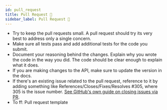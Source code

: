 ```yaml
---
id: pull_request
title: Pull Request 🎣
sidebar_label: Pull Request 🎣
---
```


- Try to keep the pull requests small. A pull request should try its very best to address only a single concern.
- Make sure all tests pass and add additional tests for the code you submit.
- Document your reasoning behind the changes. Explain why you wrote the code in the way you did. The code should be clear enough to explain what it does.
- If you are making changes to the API, make sure to update the version in the docs.
- If there's an existing issue related to the pull request, reference to it by adding something like References/Closes/Fixes/Resolves #305, where 305 is the issue number. [See GitHub's own guide on closing issues via PR](https://github.blog/2013-05-14-closing-issues-via-pull-requests/).
- To ff: Pull request template
